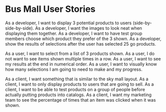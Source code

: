 # Bus Mall User Stories

As a developer, I want to display 3 potential products to users (side-by-side-by-side).
As a developer, I want the images to look neat when displaying them together.
As a developer, I want to have test group members choose which product they prefer of the 3 shown.
As a developer, show the results of selections after the user has selected 25 go products.

As a user, I want to select from a list of 3 products shown.
As a user, I do not want to see items shown multiple times in a row.
As a user, I want to see my results at the end in numerical order.
As a user, I want to visually know how many selections I am going to need to make and my progress.

As a client, I want something that is similar to the sky mall layout.
As a client, I want to only display products to users that are going to sell.
As a client, I want to be able to test products on a group of people before actually putting products into catalogs.
As a client, I want my marketing team to see the percentage of times that an item was clicked when it was shown.
